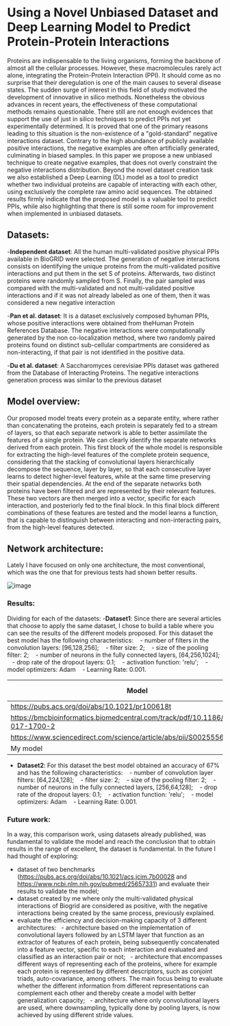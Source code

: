 # Using a Novel Unbiased Dataset and Deep Learning Model to Predict Protein-Protein Interactions

Proteins are indispensable to the living organisms, forming the backbone of almost all the cellular processes. However, these macromolecules rarely act alone, integrating the Protein-Protein Interaction (PPI). It should come as no surprise that their deregulation is one of the main causes to several disease states. The sudden surge of interest in this field of study motivated the development of innovative in silico methods. Nonetheless the obvious advances in recent years, the effectiveness of these computational methods remains questionable. There still are not enough evidences that support the use of just in silico techniques to predict PPIs not yet experimentally determined. It is proved that one of the primary reasons leading to this situation is the non-existence of a "gold-standard" negative interactions dataset. Contrary to the high abundance of publicly available positive interactions, the negative examples are often artificially generated, culminating in biased samples. In this paper we propose a new unbiased technique to create negative examples, that does not overly constraint the negative interactions distribution. Beyond the novel dataset creation task we also established a Deep Learning (DL) model as a tool to predict whether two individual proteins are capable of interacting with each other, using exclusively the complete raw amino acid sequences. The obtained results firmly indicate that the proposed model is a valuable tool to predict PPIs, while also highlighting that there is still some room for improvement when implemented in unbiased datasets.

## **Datasets:** 

-**Independent dataset**: All the human multi-validated positive physical PPIs available in BioGRID were selected. The generation of negative interactions consists on identifying the unique proteins from the multi-validated positive interactions and put them in the set S of proteins. Afterwards, two distinct proteins were randomly sampled from S. Finally, the pair sampled was compared with the multi-validated and not multi-validated positive interactions and if it was not already labeled as one of them, then it was considered a new negative interaction

-**Pan et al. dataset**: It is a dataset exclusively composed byhuman PPIs, whose positive interactions were obtained from theHuman Protein References Database. The negative interactions were computationally generated by the non co-localization method, where two randomly paired proteins found on distinct sub-cellular compartments are considered as non-interacting, if that pair is not identified in the positive data. 

-**Du et al. dataset**: A Saccharomyces cerevisiae PPIs dataset was gathered from the Database of Interacting Proteins. The negative interactions generation process was similar to the previous dataset

## **Model overview:**
Our proposed model treats every protein as a separate entity, where rather than concatenating the proteins, each protein is separately fed to a stream of layers, so that each separate network is able to better assimilate the features of a single protein. We can clearly identify the separate networks derived from each protein. This first block of the whole model is responsible for extracting the high-level features of the complete protein sequence, considering that the stacking of convolutional layers hierarchically decompose the sequence, layer by layer, so that each consecutive layer learns to detect higher-level features, while at the same time preserving their spatial dependencies. At the end of the separate networks both proteins have been filtered and are represented by their relevant features. These two vectors are then merged into a vector, specific for each interaction, and posteriorly fed to the final block. In this final block different combinations of these features are tested and the model learns a function, that is capable to distinguish between interacting and non-interacting pairs, from the high-level features detected.

## **Network architecture:** 
Lately I have focused on only one architecture, the most conventional, which was the one that for previous tests had shown better results.

![image](https://user-images.githubusercontent.com/58522514/78458093-c5004780-76a6-11ea-9d83-225c6f55310e.png)



### **Results:** 
Dividing for each of the datasets:
-**Dataset1**: Since there are several articles that choose to apply the same dataset, I chose to build a table where you can see the results of the different models proposed. For this dataset the best model has the following characteristics:
   - number of filters in the convolution layers: [96,128,256];
   - filter size: 2;
   - size of the pooling filter: 2;
   - number of neurons in the fully connected layers, [64,256,1024];
   - drop rate of the dropout layers: 0.1;
   - activation function: 'relu';
   - model optimizers: Adam
   - Learning Rate: 0.001.
  
Model  | Accuracy (%)| 
----------- | -------------
https://pubs.acs.org/doi/abs/10.1021/pr100618t | 97.9
https://bmcbioinformatics.biomedcentral.com/track/pdf/10.1186/s12859-017-1700-2 | 96.8
https://www.sciencedirect.com/science/article/abs/pii/S0025556418307168 | 98.3
My model  | 98.4


- **Dataset2**: For this dataset the best model obtained an accuracy of 67% and has the following characteristics:
   - number of convolution layer filters: [64,224,128];
   - filter size: 2;
   - size of the pooling filter: 2;
   - number of neurons in the fully connected layers, [256,64,128];
   - drop rate of the dropout layers: 0.1;
   - activation function: 'relu';
   - model optimizers: Adam
   - Learning Rate: 0.001.

### **Future work:** 
In a way, this comparison work, using datasets already published, was fundamental to validate the model and reach the conclusion that to obtain results in the range of excellent, the dataset is fundamental. In the future I had thought of exploring:
- dataset of two benchmarks (https://pubs.acs.org/doi/abs/10.1021/acs.jcim.7b00028 and https://www.ncbi.nlm.nih.gov/pubmed/25657331) and evaluate their results to validate the model;
- dataset created by me where only the multi-validated physical interactions of Biogrid are considered as positive, with the negative interactions being created by the same process, previously explained.
- evaluate the efficiency and decision-making capacity of 3 different architectures:
  - architecture based on the implementation of convolutional layers followed by an LSTM layer that function as an extractor of features of each protein, being subsequently concatenated into a feature vector, specific to each interaction and evaluated and classified as an interaction pair or not;
  - architecture that encompasses different ways of representing each of the proteins, where for example each protein is represented by different descriptors, such as conjoint triads, auto-covariance, among others. The main focus being to evaluate whether the different information from different representations can complement each other and thereby create a model with better generalization capacity;
  - architecture where only convolutional layers are used, where downsampling, typically done by pooling layers,
is now achieved by using different stride values.

